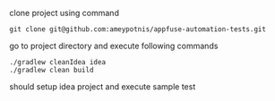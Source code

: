 clone project using command
```
git clone git@github.com:ameypotnis/appfuse-automation-tests.git
```

go to project directory and execute following commands
```
./gradlew cleanIdea idea
./gradlew clean build
```

should setup idea project and execute sample test
